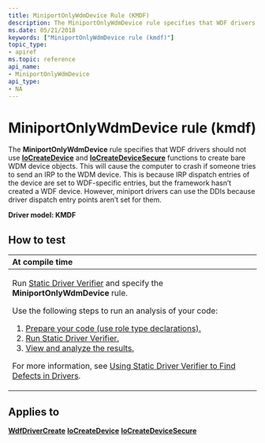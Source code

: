 ```yaml
---
title: MiniportOnlyWdmDevice Rule (KMDF)
description: The MiniportOnlyWdmDevice rule specifies that WDF drivers should not use IoCreateDevice and IoCreateDeviceSecure functions to create bare WDM device objects.
ms.date: 05/21/2018
keywords: ["MiniportOnlyWdmDevice rule (kmdf)"]
topic_type:
- apiref
ms.topic: reference
api_name:
- MiniportOnlyWdmDevice
api_type:
- NA
---
```


# MiniportOnlyWdmDevice rule (kmdf)


The **MiniportOnlyWdmDevice** rule specifies that WDF drivers should not use [**IoCreateDevice**](/windows-hardware/drivers/ddi/wdm/nf-wdm-iocreatedevice) and [**IoCreateDeviceSecure**](/windows-hardware/drivers/ddi/wdmsec/nf-wdmsec-wdmlibiocreatedevicesecure) functions to create bare WDM device objects. This will cause the computer to crash if someone tries to send an IRP to the WDM device. This is because IRP dispatch entries of the device are set to WDF-specific entries, but the framework hasn’t created a WDF device. However, miniport drivers can use the DDIs because driver dispatch entry points aren’t set for them.

**Driver model: KMDF**

## How to test

<table>
<colgroup>
<col width="100%" />
</colgroup>
<thead>
<tr class="header">
<th align="left">At compile time</th>
</tr>
</thead>
<tbody>
<tr class="odd">
<td align="left"><p>Run <a href="/windows-hardware/drivers/devtest/static-driver-verifier" data-raw-source="[Static Driver Verifier](./static-driver-verifier.md)">Static Driver Verifier</a> and specify the <strong>MiniportOnlyWdmDevice</strong> rule.</p>
Use the following steps to run an analysis of your code:
<ol>
<li><a href="/windows-hardware/drivers/devtest/using-static-driver-verifier-to-find-defects-in-drivers#preparing-your-source-code" data-raw-source="[Prepare your code (use role type declarations).](./using-static-driver-verifier-to-find-defects-in-drivers.md#preparing-your-source-code)">Prepare your code (use role type declarations).</a></li>
<li><a href="/windows-hardware/drivers/devtest/using-static-driver-verifier-to-find-defects-in-drivers#running-static-driver-verifier" data-raw-source="[Run Static Driver Verifier.](./using-static-driver-verifier-to-find-defects-in-drivers.md#running-static-driver-verifier)">Run Static Driver Verifier.</a></li>
<li><a href="/windows-hardware/drivers/devtest/using-static-driver-verifier-to-find-defects-in-drivers#viewing-and-analyzing-the-results" data-raw-source="[View and analyze the results.](./using-static-driver-verifier-to-find-defects-in-drivers.md#viewing-and-analyzing-the-results)">View and analyze the results.</a></li>
</ol>
<p>For more information, see <a href="/windows-hardware/drivers/devtest/using-static-driver-verifier-to-find-defects-in-drivers" data-raw-source="[Using Static Driver Verifier to Find Defects in Drivers](./using-static-driver-verifier-to-find-defects-in-drivers.md)">Using Static Driver Verifier to Find Defects in Drivers</a>.</p></td>
</tr>
</tbody>
</table>

## Applies to

[**WdfDriverCreate**](/windows-hardware/drivers/ddi/wdfdriver/nf-wdfdriver-wdfdrivercreate)
[**IoCreateDevice**](/windows-hardware/drivers/ddi/wdm/nf-wdm-iocreatedevice)
[**IoCreateDeviceSecure**](/windows-hardware/drivers/ddi/wdmsec/nf-wdmsec-wdmlibiocreatedevicesecure)
